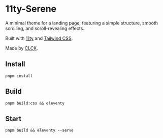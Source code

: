 # 11ty-Serene

A minimal theme for a landing page, featuring a simple structure, smooth scrolling, and scroll-revealing effects.

Built with [11ty](https://www.11ty.dev/) and [Tailwind CSS](https://tailwindcss.com/).

Made by [CLCK](https://github.com/CLCK0622).

## Install

```
pnpm install
```

## Build

```
pnpm build:css && eleventy
```

## Start

```
pnpm build && eleventy --serve
```